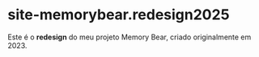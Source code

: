 # site-memorybear.redesign2025
Este é o **redesign** do meu projeto Memory Bear, criado originalmente em 2023.
